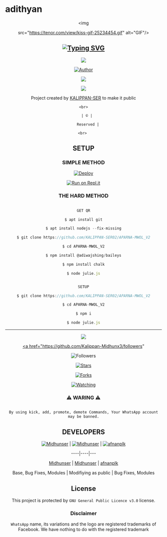 # adithyan
<div align="center">

  <p align="center">

   <img 

src="https://tenor.com/view/kiss-gif-25234454.gif" alt="GIF"/>

</p>

## [![Typing SVG](https://readme-typing-svg.herokuapp.com?font=Rockstar-ExtraBold&color=F33A6A&lines=WELCOME+TO+APARNA+MWOL+V2+REPO;CREATED+BY+KALIPPAN+SIR;THIS+IS+A+USERBOT+PRIVATE+AND+PUBLIC+BOT;WITH+MORE+FEATHERS)](https://git.io/typing-svg)

 </a>

</p>

<div align="center">

  <p align="center">

<img src=https://www.linkpicture.com/q/icon1.jpg>

</p>

  <p align="center">

<a href="https:"><img title="Author" src="https://img.shields.io/badge/Author--MIDHUN/KALIPPAN-SER?color=blue&style=for-the-badge&logo=whatsapp"></a>

</p>

</div>

<p align="center">

  <a href="https://instagram.com/_midhun_x3__"><img src="https://img.shields.io/badge/Instagram-E4405F?style=for-the-badge&logo=instagram&logoColor=white"/> 

  <a href="https://wa.me/918281370025"><img src="https://img.shields.io/badge/WhatsApp-25D366?style=for-the-badge&logo=whatsapp&logoColor=white" />

</p>

</a>

<p align="center">

Project created by <a href="https://github.com/KALIPPAN-SER02">KALIPPAN-SER</a> to make it public

    <br>

       | © |

        Reserved |

    <br> 

</p>

## SETUP

<div align="center"> 

  ### SIMPLE METHOD

  

[![Deploy](https://www.herokucdn.com/deploy/button.svg)](https://heroku.com/deploy?template=https://github.com/KALIPPAN-SER02/APARNAMWOL-V2.git)

[![Run on Repl.it](https://repl.it/badge/github/quiec/whatsAlfa)](https://replit.com/@KalippanSer/KALIPPANSER-OR?v=1)

  

### THE HARD METHOD

```js

GET QR

$ apt install git

$ apt install nodejs --fix-missing

$ git clone https://github.com/KALIPPAN-SER02/APARNA-MWOL_V2

$ cd APARNA-MWOL_V2

$ npm install @adiwajshing/baileys

$ npm install chalk

$ node julie.js

```

      

```js

SETUP

$ git clone https://github.com/KALIPPAN-SER02/APARNA-MWOL_V2

$ cd APARNA-MWOL_V2

$ npm i

$ node julie.js

```

----

  <p align="center">

  <a href="https://github.com/KALIPPAN-SER02/APARNA-MWOL_V2/followers">

    

<a href="https://github.com/KALIPPAN-SER02/">

<img src="https://img.shields.io/github/repo-size/cyberchekuthan/Kaztroserv1_v2?color=green&label=Repo%20total%20size&style=plastic">

<p align="center">

<a href="https://github.com/Kalippan-Midhunx3/followers"

<img title="Followers" src="https://img.shields.io/github/followers/Aj-fx?color=blue&style=flat-square"></a>

<a href="https://github.com/KALIPPAN-SER02/APARNA-MWOL_V2/stargazers/"><img title="Stars" src="https://img.shields.io/github/stars/KALIPPAN-SER02/APARNA-MWOL_V2?color=blue&style=flat-square"></a>

<a href="https://github.com/KALIPPAN-SER02/APARNA-MWOL_V2"><img title="Forks" src="https://img.shields.io/github/forks/KALIPPAN-SER02/APARNA-MWOL_V2?color=blue&style=flat-square"></a>

<a href="https://github.com/KALIPPAN-SER02/APARNA-MWOL_V2/watchers"><img title="Watching" src="https://img.shields.io/github/watchers/KALIPPAN-SER02/APARNA-MWOL_V2?label=Watchers&color=blue&style=flat-square"></a>

</p>

<div align="center">

    

### ⚠ WARING ⚠

```

By using kick, add, promote, demote Commands, Your WhatsApp account may be banned.

```

## DEVELOPERS

  <div align="center">

    

  [![Midhunser](https://github.com/KALIPPAN-SER02.png?size=100)](https://github.com/Kalippan-Midhunx3) |  [![Midhunser](https://github.com/Kalippan-Midhunx3.png?size=100)](https://github.com/Kalippan-Midhunx3) | [![afnanplk](https://github.com/afnanplk.png?size=100)](https://github.com/afnanplk) 

----|----|---

[Midhunser](https://github.com/KALIPPAN-SER02)  | [Midhunser](https://github.com/Kalippan-minnuz) | [afnanplk](https://github.com/afnanplk)

Base, Bug Fixes, Modules | Modifiying  as   public | Bug Fixes, Modules

  </div>

    

## License

This project is protected by `GNU General Public Licence v3.0` license.

### Disclaimer

`WhatsApp` name, its variations and the logo are registered trademarks of Facebook. We have nothing to do with the registered trademark


